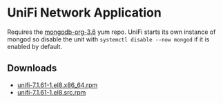 UniFi Network Application
=========================

Requires the [mongodb-org-3.6](https://docs.mongodb.com/v3.6/tutorial/install-mongodb-on-red-hat/#for-mongodb-3-6) yum repo. UniFi starts its own instance of mongod so disable the unit with `systemctl disable --now mongod` if it is enabled by default.



Downloads
---------

* [unifi-7.1.61-1.el8.x86\_64.rpm](https://file.lily.flowers/rpm/x86_64/unifi-7.1.61-1.el8.x86_64.rpm)
* [unifi-7.1.61-1.el8.src.rpm](https://file.lily.flowers/rpm/src/unifi-7.1.61-1.el8.src.rpm)
